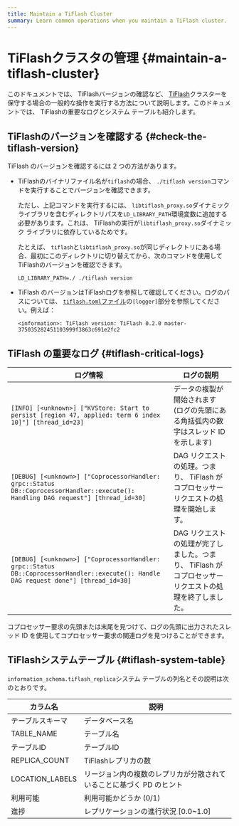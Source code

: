 ```yaml
---
title: Maintain a TiFlash Cluster
summary: Learn common operations when you maintain a TiFlash cluster.
---
```


# TiFlashクラスタの管理 {#maintain-a-tiflash-cluster}

このドキュメントでは、 TiFlashバージョンの確認など、 [TiFlash](/tiflash/tiflash-overview.md)クラスターを保守する場合の一般的な操作を実行する方法について説明します。このドキュメントでは、 TiFlashの重要なログとシステム テーブルも紹介します。

## TiFlashのバージョンを確認する {#check-the-tiflash-version}

TiFlash のバージョンを確認するには 2 つの方法があります。

-   TiFlashのバイナリファイル名が`tiflash`の場合、 `./tiflash version`コマンドを実行することでバージョンを確認できます。

    ただし、上記コマンドを実行するには、 `libtiflash_proxy.so`ダイナミックライブラリを含むディレクトリパスを`LD_LIBRARY_PATH`環境変数に追加する必要があります。これは、 TiFlashの実行が`libtiflash_proxy.so`ダイナミック ライブラリに依存しているためです。

    たとえば、 `tiflash`と`libtiflash_proxy.so`が同じディレクトリにある場合、最初にこのディレクトリに切り替えてから、次のコマンドを使用してTiFlashのバージョンを確認できます。

    ```shell
    LD_LIBRARY_PATH=./ ./tiflash version
    ```

-   TiFlash のバージョンはTiFlashログを参照して確認してください。ログのパスについては、 [`tiflash.toml`ファイル](/tiflash/tiflash-configuration.md#configure-the-tiflashtoml-file)の`[logger]`部分を参照してください。例えば：

        <information>: TiFlash version: TiFlash 0.2.0 master-375035282451103999f3863c691e2fc2

## TiFlash の重要なログ {#tiflash-critical-logs}

| ログ情報                                                                                                                                 | ログの説明                                                     |
| ------------------------------------------------------------------------------------------------------------------------------------ | --------------------------------------------------------- |
| `[INFO] [<unknown>] ["KVStore: Start to persist [region 47, applied: term 6 index 10]"] [thread_id=23]`                              | データの複製が開始されます (ログの先頭にある角括弧内の数字はスレッド ID を示します)             |
| `[DEBUG] [<unknown>] ["CoprocessorHandler: grpc::Status DB::CoprocessorHandler::execute(): Handling DAG request"] [thread_id=30]`    | DAG リクエストの処理。つまり、 TiFlash がコプロセッサーリクエストの処理を開始します。         |
| `[DEBUG] [<unknown>] ["CoprocessorHandler: grpc::Status DB::CoprocessorHandler::execute(): Handle DAG request done"] [thread_id=30]` | DAG リクエストの処理が完了しました。つまり、 TiFlash がコプロセッサーリクエストの処理を終了しました。 |

コプロセッサー要求の先頭または末尾を見つけて、ログの先頭に出力されたスレッド ID を使用してコプロセッサー要求の関連ログを見つけることができます。

## TiFlashシステムテーブル {#tiflash-system-table}

`information_schema.tiflash_replica`システム テーブルの列名とその説明は次のとおりです。

| カラム名            | 説明                                   |
| --------------- | ------------------------------------ |
| テーブルスキーマ        | データベース名                              |
| TABLE_NAME      | テーブル名                                |
| テーブルID          | テーブルID                               |
| REPLICA_COUNT   | TiFlashレプリカの数                        |
| LOCATION_LABELS | リージョン内の複数のレプリカが分散されていることに基づく PD のヒント |
| 利用可能            | 利用可能かどうか (0/1)                       |
| 進捗              | レプリケーションの進行状況 [0.0~1.0]              |
